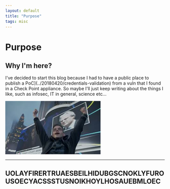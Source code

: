 ```yaml
---
layout: default
title: "Purpose"
tags: misc
---
```

# Purpose

## Why I'm here?

I've decided to start this blog because I had to have a public place to publish a PoC](../20180420/credentials-validation) from a vuln that I found in a Check Point appliance. So maybe I'll just keep writing about the things I like, such as infosec, IT in general, science etc... 

![Yeah](/assets/img/yeah.jpeg)

***

## UOLAYFIRERTRUAESBEILHIDUBGSCNOKLYFUROUSOECYACSSSTUSNOIKHOYLHOSAUEBMLOEC
